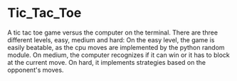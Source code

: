 # Tic_Tac_Toe
A tic tac toe game versus the computer on the terminal. There are three different levels, easy, medium and hard:
On the easy level, the game is easily beatable, as the cpu moves are implemented by the python random module.
On medium, the computer recognizes if it can win or it has to block at the current move.
On hard, it implements strategies based on the opponent's moves.
